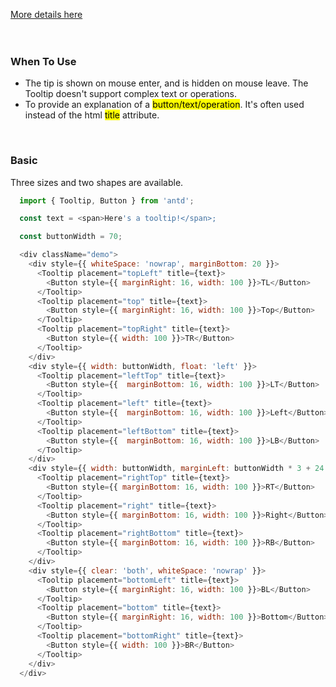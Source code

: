 <a href="https://ant.design/components/tooltip/" title="More details about Ant tooltip">More details here</a>
<br />
<br />
<br />
<h3>When To Use</h3>
<ul>
  <li>The tip is shown on mouse enter, and is hidden on mouse leave. The Tooltip doesn't support complex text or operations.</li>
  <li>To provide an explanation of a <mark>button/text/operation</mark>. It's often used instead of the html <mark>title</mark> attribute.</li>
</ul>
<br />
<h3>Basic</h3>
<p>Three sizes and two shapes are available.</p>

```js
  import { Tooltip, Button } from 'antd';

  const text = <span>Here's a tooltip!</span>;

  const buttonWidth = 70;

  <div className="demo">
    <div style={{ whiteSpace: 'nowrap', marginBottom: 20 }}>
      <Tooltip placement="topLeft" title={text}>
        <Button style={{ marginRight: 16, width: 100 }}>TL</Button>
      </Tooltip>
      <Tooltip placement="top" title={text}>
        <Button style={{ marginRight: 16, width: 100 }}>Top</Button>
      </Tooltip>
      <Tooltip placement="topRight" title={text}>
        <Button style={{ width: 100 }}>TR</Button>
      </Tooltip>
    </div>
    <div style={{ width: buttonWidth, float: 'left' }}>
      <Tooltip placement="leftTop" title={text}>
        <Button style={{  marginBottom: 16, width: 100 }}>LT</Button>
      </Tooltip>
      <Tooltip placement="left" title={text}>
        <Button style={{  marginBottom: 16, width: 100 }}>Left</Button>
      </Tooltip>
      <Tooltip placement="leftBottom" title={text}>
        <Button style={{  marginBottom: 16, width: 100 }}>LB</Button>
      </Tooltip>
    </div>
    <div style={{ width: buttonWidth, marginLeft: buttonWidth * 3 + 24 }}>
      <Tooltip placement="rightTop" title={text}>
        <Button style={{ marginBottom: 16, width: 100 }}>RT</Button>
      </Tooltip>
      <Tooltip placement="right" title={text}>
        <Button style={{ marginBottom: 16, width: 100 }}>Right</Button>
      </Tooltip>
      <Tooltip placement="rightBottom" title={text}>
        <Button style={{ marginBottom: 16, width: 100 }}>RB</Button>
      </Tooltip>
    </div>
    <div style={{ clear: 'both', whiteSpace: 'nowrap' }}>
      <Tooltip placement="bottomLeft" title={text}>
        <Button style={{ marginRight: 16, width: 100 }}>BL</Button>
      </Tooltip>
      <Tooltip placement="bottom" title={text}>
        <Button style={{ marginRight: 16, width: 100 }}>Bottom</Button>
      </Tooltip>
      <Tooltip placement="bottomRight" title={text}>
        <Button style={{ width: 100 }}>BR</Button>
      </Tooltip>
    </div>
  </div>
```
